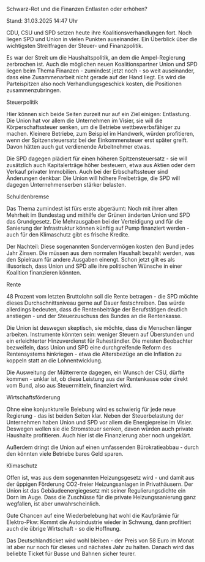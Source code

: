 
Schwarz-Rot und die Finanzen
Entlasten oder erhöhen? 


Stand: 31.03.2025 14:47 Uhr


CDU, CSU und SPD setzen heute ihre Koalitionsverhandlungen fort. Noch liegen SPD und Union in vielen Punkten auseinander. Ein Überblick über die wichtigsten Streitfragen der Steuer- und Finanzpolitik.



Es war der Streit um die Haushaltspolitik, an dem die Ampel-Regierung zerbrochen ist. Auch die möglichen neuen Koalitionspartner Union und SPD liegen beim Thema Finanzen - zumindest jetzt noch - so weit auseinander, dass eine Zusammenarbeit nicht gerade auf der Hand liegt. Es wird die Parteispitzen also noch Verhandlungsgeschick kosten, die Positionen zusammenzubringen.

Steuerpolitik


Hier können sich beide Seiten zurzeit nur auf ein Ziel einigen: Entlastung. Die Union hat vor allem die Unternehmen im Visier, sie will die Körperschaftssteuer senken, um die Betriebe wettbewerbsfähiger zu machen. Kleinere Betriebe, zum Beispiel im Handwerk, würden profitieren, wenn der Spitzensteuersatz bei der Einkommensteuer erst später greift. Davon hätten auch gut verdienende Arbeitnehmer etwas.


Die SPD dagegen plädiert für einen höheren Spitzensteuersatz - sie will zusätzlich auch Kapitalerträge höher besteuern, etwa aus Aktien oder dem Verkauf privater Immobilien. Auch bei der Erbschaftssteuer sind Änderungen denkbar: Die Union will höhere Freibeträge, die SPD will dagegen Unternehmenserben stärker belasten.

Schuldenbremse


Das Thema zumindest ist fürs erste abgeräumt: Noch mit ihrer alten Mehrheit im Bundestag und mithilfe der Grünen änderten Union und SPD das Grundgesetz. Die Mehrausgaben bei der Verteidigung und für die Sanierung der Infrastruktur können künftig auf Pump finanziert werden - auch für den Klimaschutz gibt es frische Kredite.


Der Nachteil: Diese sogenannten Sondervermögen kosten den Bund jedes Jahr Zinsen. Die müssen aus dem normalen Haushalt bezahlt werden, was den Spielraum für andere Ausgaben einengt. Schon jetzt gilt es als illusorisch, dass Union und SPD alle ihre politischen Wünsche in einer Koalition finanzieren könnten.

Rente


48 Prozent vom letzten Bruttolohn soll die Rente betragen - die SPD möchte dieses Durchschnittsniveau gerne auf Dauer festschreiben. Das würde allerdings bedeuten, dass die Rentenbeiträge der Berufstätigen deutlich anstiegen - und der Steuerzuschuss des Bundes an die Rentenkasse.


Die Union ist deswegen skeptisch, sie möchte, dass die Menschen länger arbeiten. Instrumente könnten sein: weniger Steuern auf Überstunden und ein erleichterter Hinzuverdienst für Ruheständler. Die meisten Beobachter bezweifeln, dass Union und SPD eine durchgreifende Reform des Rentensystems hinkriegen - etwa die Altersbezüge an die Inflation zu koppeln statt an die Lohnentwicklung.


Die Ausweitung der Mütterrente dagegen, ein Wunsch der CSU, dürfte kommen - unklar ist, ob diese Leistung aus der Rentenkasse oder direkt vom Bund, also aus Steuermitteln, finanziert wird.

Wirtschaftsförderung


Ohne eine konjunkturelle Belebung wird es schwierig für jede neue Regierung - das ist beiden Seiten klar. Neben der Steuerbelastung der Unternehmen haben Union und SPD vor allem die Energiepreise im Visier. Deswegen wollen sie die Stromsteuer senken, davon würden auch private Haushalte profitieren. Auch hier ist die Finanzierung aber noch ungeklärt.


Außerdem dringt die Union auf einen umfassenden Bürokratieabbau - durch den könnten viele Betriebe bares Geld sparen.

Klimaschutz


Offen ist, was aus dem sogenannten Heizungsgesetz wird - und damit aus der üppigen Förderung CO2-freier Heizungsanlagen in Privathäusern. Der Union ist das Gebäudeenergiegesetz mit seiner Regulierungsdichte ein Dorn im Auge. Dass die Zuschüsse für die private Heizungssanierung ganz wegfallen, ist aber unwahrscheinlich.


Gute Chancen auf eine Wiederbelebung hat wohl die Kaufprämie für Elektro-Pkw: Kommt die Autoindustrie wieder in Schwung, dann profitiert auch die übrige Wirtschaft - so die Hoffnung.

Das Deutschlandticket wird wohl bleiben - der Preis von 58 Euro im Monat ist aber nur noch für dieses und nächstes Jahr zu halten. Danach wird das beliebte Ticket für Busse und Bahnen sicher teurer.


